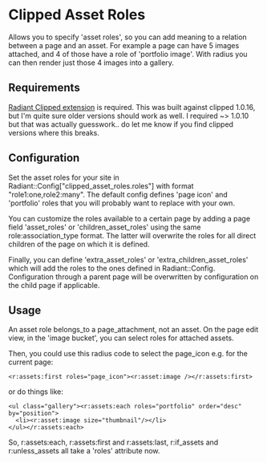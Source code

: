 # Clipped Asset Roles

Allows you to specify 'asset roles', so you can add meaning to a relation between a page and an asset. For example a page can have 5 images attached, and 4 of those have a role of 'portfolio image'. With radius you can then render just those 4 images into a gallery.

## Requirements

[Radiant Clipped extension](https://github.com/radiant/radiant-clipped-extension/) is required. This was built against clipped 1.0.16, but I'm quite sure older versions should work as well. I required ~> 1.0.10 but that was actually guesswork.. do let me know if you find clipped versions where this breaks.

## Configuration

Set the asset roles for your site in Radiant::Config["clipped\_asset\_roles.roles"] with format "role1:one,role2:many". The default config defines 'page icon' and 'portfolio' roles that you will probably want to replace with your own.

You can customize the roles available to a certain page by adding a page field 'asset\_roles' or 'children\_asset\_roles' using the same role:association_type format. 
The latter will overwrite the roles for all direct children of the page on which it is defined.

Finally, you can define 'extra\_asset\_roles' or 'extra\_children\_asset\_roles' which will add the roles to the ones defined in Radiant::Config.
Configuration through a parent page will be overwritten by configuration on the child page if applicable.

## Usage

An asset role belongs\_to a page\_attachment, not an asset. On the page edit view, in the 'image bucket', you can select roles for attached assets.

Then, you could use this radius code to select the page_icon e.g. for the current page:

    <r:assets:first roles="page_icon"><r:asset:image /></r:assets:first>

or do things like:

    <ul class="gallery"><r:assets:each roles="portfolio" order="desc" by="position">
      <li><r:asset:image size="thumbnail"/></li>
    </ul></r:assets:each>

So, r:assets:each, r:assets:first and r:assets:last, r:if\_assets and r:unless_assets all take a 'roles' attribute now.